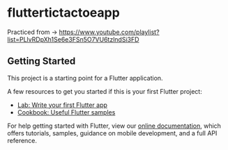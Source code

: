 # fluttertictactoeapp

Practiced from -> https://www.youtube.com/playlist?list=PLlvRDpXh1Se6e3FSn5O7VU6tzlndSi3FD

## Getting Started

This project is a starting point for a Flutter application.

A few resources to get you started if this is your first Flutter project:

- [Lab: Write your first Flutter app](https://flutter.dev/docs/get-started/codelab)
- [Cookbook: Useful Flutter samples](https://flutter.dev/docs/cookbook)

For help getting started with Flutter, view our
[online documentation](https://flutter.dev/docs), which offers tutorials,
samples, guidance on mobile development, and a full API reference.
